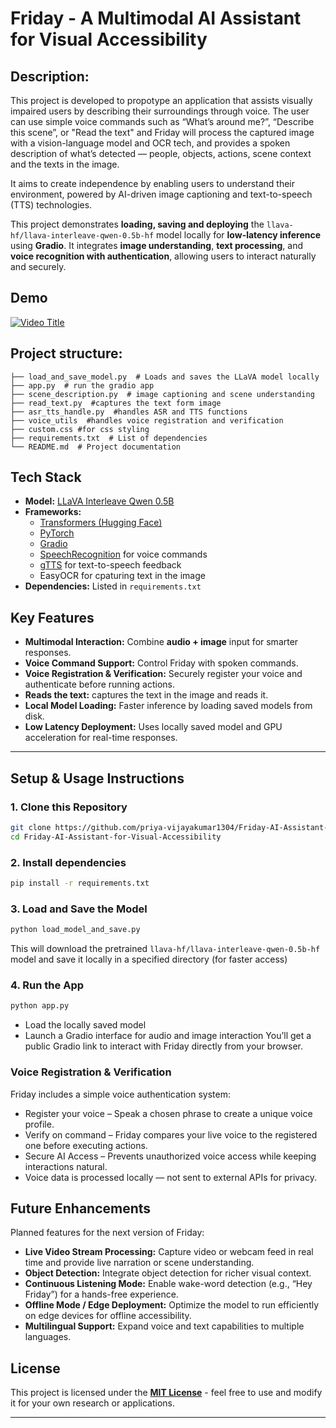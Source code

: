 # Friday - A Multimodal AI Assistant for Visual Accessibility

## Description:
This project is developed to propotype an application that assists visually impaired users by describing their surroundings through voice. The user can use simple voice commands such as “What’s around me?”, “Describe this scene”, or "Read the text" and Friday will process the captured image with a vision-language model and OCR tech, and provides a spoken description of what’s detected — people, objects, actions, scene context and the texts in the image. 

It aims to create independence by enabling users to understand their environment, powered by AI-driven image captioning and text-to-speech (TTS) technologies.

This project demonstrates **loading, saving and deploying** the `llava-hf/llava-interleave-qwen-0.5b-hf` model locally for **low-latency inference** using **Gradio**. It integrates **image understanding**, **text processing**, and **voice recognition with authentication**, allowing users to interact naturally and securely.

## Demo

[![Video Title](https://img.youtube.com/vi/4nwuTbgo8pY/0.jpg)](https://www.youtube.com/watch?v=4nwuTbgo8pY)

## Project structure:
```
├── load_and_save_model.py  # Loads and saves the LLaVA model locally
├── app.py  # run the gradio app
├── scene_description.py  # image captioning and scene understanding
├── read_text.py  #captures the text form image
├── asr_tts_handle.py  #handles ASR and TTS functions
├── voice_utils  #handles voice registration and verification
├── custom.css #for css styling
├── requirements.txt  # List of dependencies
└── README.md  # Project documentation
```
## Tech Stack

- **Model:** [LLaVA Interleave Qwen 0.5B](https://huggingface.co/llava-hf/llava-interleave-qwen-0.5b-hf)  
- **Frameworks:**  
  - [Transformers (Hugging Face)](https://github.com/huggingface/transformers)  
  - [PyTorch](https://pytorch.org/)  
  - [Gradio](https://gradio.app/)
  - [SpeechRecognition](https://pypi.org/project/SpeechRecognition/) for voice commands  
  - [gTTS](https://pypi.org/project/gTTS/) for text-to-speech feedback
  - EasyOCR for cpaturing text in the image
- **Dependencies:** Listed in `requirements.txt`

## Key Features

- **Multimodal Interaction:** Combine **audio + image** input for smarter responses.  
- **Voice Command Support:** Control Friday with spoken commands.  
- **Voice Registration & Verification:** Securely register your voice and authenticate before running actions.
- **Reads the text:** captures the text in the image and reads it.
- **Local Model Loading:** Faster inference by loading saved models from disk.  
- **Low Latency Deployment:** Uses locally saved model and GPU acceleration for real-time responses.  

---

##  Setup & Usage Instructions

### 1. Clone this Repository
```bash
git clone https://github.com/priya-vijayakumar1304/Friday-AI-Assistant-for-Visual-Accessibility.git
cd Friday-AI-Assistant-for-Visual-Accessibility
```
### 2. Install dependencies
```bash
pip install -r requirements.txt
```
### 3. Load and Save the Model
```bash
python load_model_and_save.py
```
This will download the pretrained `llava-hf/llava-interleave-qwen-0.5b-hf` model and save it locally in a specified directory (for faster access)

### 4. Run the App
```bash
python app.py
```
- Load the locally saved model
- Launch a Gradio interface for audio and image interaction
You’ll get a public Gradio link to interact with Friday directly from your browser.

### Voice Registration & Verification
Friday includes a simple voice authentication system:
- Register your voice – Speak a chosen phrase to create a unique voice profile.
- Verify on command – Friday compares your live voice to the registered one before executing actions.
- Secure AI Access – Prevents unauthorized voice access while keeping interactions natural.
- Voice data is processed locally — not sent to external APIs for privacy.

## Future Enhancements
Planned features for the next version of Friday:
- **Live Video Stream Processing:** Capture video or webcam feed in real time and provide live narration or scene understanding.
- **Object Detection:** Integrate object detection for richer visual context.
- **Continuous Listening Mode:** Enable wake-word detection (e.g., “Hey Friday”) for a hands-free experience.
- **Offline Mode / Edge Deployment:** Optimize the model to run efficiently on edge devices for offline accessibility.
- **Multilingual Support:** Expand voice and text capabilities to multiple languages.

 ## License

This project is licensed under the [**MIT License**](https://opensource.org/licenses/MIT) - feel free to use and modify it for your own research or applications.

---

